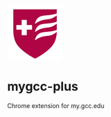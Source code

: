 ![alt tag](https://raw.githubusercontent.com/davidcorbin/mygcc-plus/master/icons/mygccplus-icon-128.png)
# mygcc-plus
Chrome extension for my.gcc.edu
